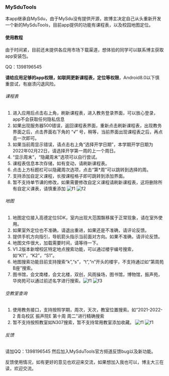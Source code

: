 ### MySduTools

​	本app继承自MySdu，由于MySdu没有提供开源，故博主决定自己从头重新开发一个新的MySduTools，目前app提供的功能有课程表，以及校园地图定位。

#### 使用教程

由于时间紧，目前还未提供各应用市场下载渠道，想体验的同学可以联系博主获取app安装包。

QQ：1398196545

**请给应用足够的app权限，如联网更新课程表，定位等权限**，Android8.0以下慎重尝试，有崩溃闪退风险。

###### 课程表

1. 进入应用后点击右上角，刷新课程表，进入教务登录界面，可以放心登录，app不会获取任何隐私信息
2. 如果出现服务器500错误，返回课程表界面，重新点击刷新课程表，出现教务界面之后，点击界面右下角的 “√” 号，稍等，当前界面出现课程表之后，再点击一次即可。
3. 如果当前周显示错误，请点击右上角“选择开学日期”，本学期开学日期为2022年02月22日，请选择开学第一周的上一个周日。
4. “显示周末”，“隐藏周末”选项可以自行尝试。
5. 课程表信息本次存储，如有变动，请刷新课程表。
6. 点击上方标题栏可以隐藏周次选项，点击“第*周”可以跳转到选择的周。
7. 支持添加自定义课程，长按课程格子即可跳转到添加界面。
8. 暂不支持单节课的修改，如果需要修改自定义课程请刷新课程表，这将删除所有自定义课表，请慎重添加
![f1](img/img%20(1).jpg)
![f2](img/img%20(2).jpg)

###### 地图

1. 地图定位接入高德定位SDK，室内出现大范围飘移属于正常现象，请在室外使用。
2. 如果室外定位也不准确，请退出重进，如果还是不准确，请评论反馈。
3. 提供手机方向指引，导航箭头指示当前面对方向。如果不准确，请评论反馈。
4. 地图文件很大，加载需要时间，请等待一下。
5. V1.2版本新增校区特定地点搜索功能，可以通过楼宇编号搜索，如“K1”，“K2”，“S1”。
6. 地图搜索功能目前支持搜索“k”,“s”，“t”,“n”开头的楼宇，不支持通过如“第周苑B座”搜索。
7. 图书馆，会文南楼，会文北楼，双创，风雨操场，图书馆，博物馆，振声苑，华岗苑可以通过前述名字进行搜索。![f1](img/img%20(1).jpg)
![f3](img/img%20(3).jpg)
###### 空教室查询
1. 使用教务接口，支持按照学期，周次，天次，教室位置搜索。如“2021-2022-2 青岛校区 振声院E 第十周 周二”进行精确搜索
2. 暂不支持按照教室如N307搜索，暂不支持常用教室添加收藏。
![f1](img/img%20(4).jpg)
![f1](img/img%20(5).jpg)

###### 反馈

请加QQ：1398196545 然后加入MySduTools官方频道反馈bug以及新功能。

反馈使用情况，如有更好的意见也欢迎来交流，如果想加入我也可以，博主大三在读，欢迎交流。
